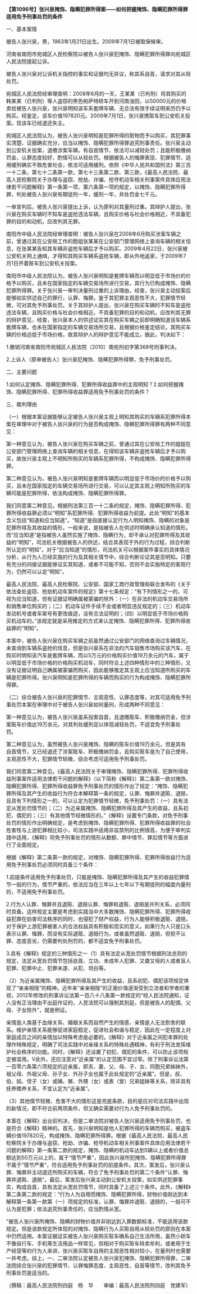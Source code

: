 **【第1096号】张兴泉掩饰、隐瞒犯罪所得案——如何把握掩饰、隐瞒犯罪所得罪适用免予刑事处罚的条件**

一、基本案情

被告人张兴泉，男，1963年1月21日出生。2009年7月1日被取保候审。

河南省南阳市宛城区人民检察院以被告人张兴泉犯掩饰、隐瞒犯罪所得罪向宛城区人民法院提起公诉。

被告人张兴泉对公诉机关指控的事实和证据均无异议，称其系自首，请求对其从轻处罚。

宛城区人民法院经审理查明：2008年6月的一天，王某某（已判刑）将其购买的韩某某（已判刑）等人盗窃的黑色帕萨特轿车开到河南油田，以50000元的价格卖给被告人张兴泉，张兴泉明知该车系套牌车辆、无合法有效手续证明来历仍予以购买。经鉴定，该车价值197820元。2009年7月1日，张兴泉携赃车到公安机关投案。现该车已经退还失主。

宛城区人民法院认为，被告人张兴泉明知是犯罪所得的赃物而予以购买，其犯罪事实清楚、证据确实充分，应当以掩饰、隐瞒犯罪所得罪追究刑事责任。张兴泉主动到公安机关投案，退缴涉案车辆，有自首情节，依法可以减轻处罚；且能积极缴纳罚金，认罪态度较好，酌情可以从轻处罚。根据被告人的悔罪表现、犯罪情节、适用缓刑确实不致危害社会，依法可适用缓刑。依照《中华人民共和国刑法》第三百一十二条，第七十二条第一款，第七十三条第二款、第三款，《最高人民法院、最高人民检察院关于办理与盗窃、抢劫、诈骗、抢夺机动车相关刑事案件具体应用法律若干问题解释》第一条第一项、第六条第一项的规定，以掩饰、隐瞒犯罪所得罪，判处被告人张兴泉有期徒刑一年，缓刑一年，并处罚金七千元。

一审宣判后，被告人张兴泉提出上诉，认为原判对其量刑过重。其辩护人提出，张兴泉在购买车辆时不知车是盗抢违法车辆，且购买价格与社会价格相近，不具备犯罪的目的和动机，应改判其无罪。

南阳市中级人民法院经审理查明：被告人张兴泉在2008年6月购买涉案车辆之前，曾通过其在公安局工作的胞姐张某某在公安部门管理网络上查询车辆的相关信息，在张某某告知其车辆非盗抢车辆后才予以购买。2009年4月22日，张兴泉被公安机关网上通缉，才得知其购买车辆系盗抢车辆，即从外地返家，于2009年7月1日开着赃车到公安机关投案。

南阳市中级人民法院认为，被告人张兴泉明知是套牌车辆而以明显低于市场价的价格予以购买，且未在国家指定的车辆交易场所进行交易，其行为已构成掩饰、隐瞒犯罪所得罪。关于张兴泉一审判决量刑过重的上诉理由，经查，张兴泉主动投案后能够如实供述自己的罪行，认罪、悔罪。鉴于其犯罪主观恶性不大，犯罪情节轻微，可对其免予刑事处罚。关于其辩护人提出，张兴泉在购买车辆时不知车是盗抢违法车辆，且购买价格与社会价格相近，不具备犯罪的目的和动机，应改判其无罪的辩护意见，经查，张兴泉本人的供述证实其在购买车辆之前即明确知道该车辆系套牌车辆，也未在国家指定的车辆交易场所交易，且根据价格鉴定结论，其购买车辆的价格远低于市场价格，故其辩护人的辩护意见不能成立。据此，判决如下：

1.撤销河南省南阳市宛城区人民法院（2010）南宛刑初字第368号刑事判决。

2.上诉人（原审被告人）张兴泉犯掩饰、隐瞒犯罪所得罪，免予刑事处罚。

二、主要问题

1.如何认定掩饰、隐瞒犯罪所得、犯罪所得收益罪中的主观明知？2.如何把握掩饰、隐瞒犯罪所得、犯罪所得收益罪适用免予刑事处罚的条件？

三、裁判理由

（一）根据本案证据能够认定被告人张兴泉主观上明知其购买的车辆系犯罪所得本案在审理中对于被告人张兴泉的行为是否构成掩饰、隐瞒犯罪所得罪有两种不同意见：

第一种意见认为，被告人张兴泉在购买车辆之前，曾通过其在公安局工作的姐姐在公安部门管理网络上查询车辆的相关信息，在得知该车辆非盗抢车辆后才予以购买，故张兴泉主观上不明知所购买的车辆系犯罪所得，不构成掩饰、隐瞒犯罪所得罪。

第二种意见认为，被告人张兴泉明知是套牌车辆而以明显低于市场价的价格予以购买，且未在国家指定的车辆交易场所进行交易，可以认定其主观上明知所购买的车辆可能是犯罪所得，依法构成掩饰、隐瞒犯罪所得罪。

我们同意第二种意见。根据刑法第三百一十二条的规定，掩饰、隐瞒犯罪所得、犯罪所得收益罪必须以“明知”系犯罪所得、犯罪所得收益为前提。此处“明知”的基本含义包括“知道和应当知道”。“知道”是指直接认定行为人明知掩饰、隐瞒的对象是犯罪所得及其收益的情形。一般来说，是指被告人在供述时明确承认知道的情形。而“应当知道”是指被告人虽然实施了掩饰、隐瞒行为，却不承认对犯罪所得及其收益的“明知”，司法机关根据被告人的供述，结合其表现于外的行为过程，综合判断所认定的“明知”。对于“应当知道”的情形，司法机关可以根据案件事实的具体情况分析，从行为人已经实施的行为及其相关情节中，综合判断论证其是否明知。只要有充分的间接证据能够证实其知道，或者不可能不知，否则不会实施特定的客观行为，仍然可以认定“明知”。

最高人民法院、最高人民检察院、公安部、国家工商行政管理局联合发布的《关于依法查处盗窃、抢劫机动车案件的规定》第十七条规定：“有下列情形之一的，可视为应当知道，但有证据证明确属被蒙骗的除外：（一）在非法的机动车交易场所和销售单位购买的；（二）机动车证件手续不全或者明显违反规定的；（三）机动车发动机号或者车架号有更改痕迹，没有合法证明的；（四）以明显低于市场价格购买机动车的。”该规定就是采用推定的方式来认定掩饰、隐瞒犯罪所得、犯罪所得收益罪的“明知”。

本案中，被告人张兴泉在购买车辆之前虽然通过公安部门的网络查询过车辆情况，未查询到车辆系盗抢的信息，但是张兴泉系在非法的汽车销售市场购买该汽车，在购买时明知该汽车是套牌车辆，而以5万元的价格购买价值19万余元的汽车，属于以明显低于市场价格的价格购买机动车，同时符合上述四种情形中的三种情形，又没有证据证明自己确属被蒙骗而购买，因此能够推定其主观上应当知道所购买的车辆是犯罪所得。张兴泉明知是犯罪所得的车辆而购买的行为构成掩饰、隐瞒犯罪所得罪。

（二）综合被告人张兴泉的犯罪情节、主观恶性、认罪态度等，对其可适用免予刑事处罚本案在审理中对于被告人张兴泉如何量刑，形成两种不同意见：

第一种意见认为，被告人张兴泉虽系投案自首，且退缴赃车、积极缴纳罚金，但涉案赃车价值达19万余元，对其判处缓刑足以体现减轻处罚，不适宜免予刑事处罚。

第二种意见认为，虽然被告人张兴泉掩饰、隐瞒的赃车价值19万余元，但是其有自首情节，又已经退还了涉案赃车、积极缴纳罚金，且购买赃车是为了自己使用，主观恶性不大，犯罪情节轻微，综合考虑可适用免予刑事处罚。

我们同意第二种意见。《最高人民法院关于审理掩饰、隐瞒犯罪所得、犯罪所得收益刑事案件适用法律若干问题的解释》（以下简称《解释》）第二条第一款对掩饰、隐瞒犯罪所得、犯罪所得收益罪免予刑事处罚的情形作出了规定：“掩饰、隐瞒犯罪所得及其产生的收益行为符合本解释第一条的规定，认罪、悔罪并退赃、退赔，且具有下列情形之一的，可以认定为犯罪情节轻微，免予刑事处罚：（一）具有法定从宽处罚情节的；（二）为近亲属掩饰、隐瞒犯罪所得及其产生的收益，且系初犯、偶犯的；（三）有其他情节轻微情形的。”《解释》设置专门条款，对免予刑事处罚的情形作出明确规定，是考虑到掩饰、隐瞒犯罪所得、犯罪所得收益罪的社会危害性与上游犯罪相比较小，司法实践中适用非监禁刑的比例很高，为便于审判实践中适用，《解释》将免予刑事处罚的情形从数额、罪中情节、罪后情节等方面进行了全面规定。

根据《解释》第二条第一款的规定，对掩饰、隐瞒犯罪所得、犯罪所得收益行为适用免予刑事处罚必须同时具备三个条件：

1.前提条件适用免予刑事处罚，只能是掩饰、隐瞒犯罪所得及其产生的收益犯罪情节一般的行为，情节严重的，依法应当在三年以上七年以下有期徒刑的幅度内量刑的，不适用免予刑事处罚。

2.行为人认罪、悔罪并且退赃、退赔认罪、悔罪和退赃、退赔是并列关系，必须同时具备。这样规定主要是考虑到实践当中大多数掩饰、隐瞒犯罪所得、犯罪所得收益犯罪在妨害司法秩序的同时，也侵犯了财产权益，行为人能够积极退赃、退赔，对于保护上游犯罪被害人的合法权益具有积极和现实的意义。如果行为人只是口头表示认罪、悔罪，而没有实际退赃、退赔行为，或者虽然退赃、退赔，但拒不认罪、态度恶劣，仍需要判处刑罚的，都不适宜免予刑事处罚。

3.具有《解释》规定的三种情形之一（1）具有法定从宽处罚情节根据刑法总则的规定，法定从宽处罚情节包括自首、立功、未成年人犯罪、又聋又哑的人或者盲人犯罪、犯罪中止、犯罪未遂、从犯、坦白等。

（2）为近亲属掩饰、隐瞒犯罪所得及其产生的收益，且系初犯、偶犯该项规定体现了“亲亲相隐”的精神。近年来“亲亲相隐”的正面价值逐渐受到立法者和学者的重视，2012年修改的刑事诉讼法第一百八十八条第一款规定的“经人民法院通知，证人没有正当理由不出庭作证的，人民法院可以强制其到庭，但是被告人的配偶、父母、子女除外”，就是例证。

亲情是人类基于血缘关系、婚姻关系而自然产生的情感，亲情是人无法割舍的联系。维护亲情关系能够促进家庭稳定，促进社会和谐与稳定，因此在一定程度上对家庭成员之间的亲情加以特殊考虑是必要的。《解释》对于近亲属之间犯本罪的处理作特殊规定，明确了司法实践中对亲缘关系的特殊处遇精神，有利于刑法发挥维护社会秩序的功能。同时，《解释》还设置了初犯、偶犯的条件，可以防止该项规定被滥用。V此外，还应注意对“近亲属”的认定范围不宜过窄。除了刑事诉讼法第一百零六条第六项规定的近亲属，即夫、妻、父、母、子、女、同胞兄弟姊妹外，祖父母、外祖父母、孙子女、外孙子女也属于此处规定的“近亲属”。但是，叔、伯、姑、侄子（女）或姨、舅、外甥（女）或表（堂）兄弟姐妹等关系，除非具有抚养赡养关系，不宜认定为“近亲属”。

（3）其他情节轻微、危害不大的情形这是兜底条款，目的是应对司法实践中出现的新情况，即不符合前两项条件，但又确实需要对行为人免予刑事处罚的。

本案在《解释》出台前判决，但是二审法院对被告人张兴泉适用免予刑事处罚，也是符合《解释》精神的。首先，张兴泉明知是他人犯罪所得的车辆而购买，被盗车辆价值197820元，构成掩饰、隐瞒犯罪所得罪。根据《最高人民法院、最高人民检察院关于办理与盗窃、抢劫、诈骗、抢夺机动车相关刑事案件具体应用法律若干问题的解释》第一条第二款的规定，掩饰、隐瞒的机动车达到5辆以上或者价值总额达到50万元以上的，属于“情节严重”，因此张兴泉所犯掩饰、隐瞒犯罪所得罪不属于“情节严重”，符合适用免予刑事处罚的前提条件。其次，案发后，张兴泉认罪、悔罪并主动退还所购买的车辆，符合了免予刑事处罚的第二个条件“认罪、悔罪并退赃、退赔”。最后，案发后张兴泉主动到公安机关投案，如实供述犯罪事实，构成自首，具有法定从宽处罚情节，同时具备了上述三个条件。此外，《解释》第二条第二款的规定：“行为人为自用而掩饰、隐瞒犯罪所得，财物价值刚达到本解释第一条第一款第（一）项规定的标准，认罪、悔罪并退赃、退赔的，一般可不认为是犯罪；依法追究刑事责任的，应当酌情从宽。

”被告人张兴泉所掩饰、隐瞒的财物价值并非刚达到入罪数额标准，不能适用该款规定。但是该款规定所体现的对掩饰、隐瞒行为人买赃自用从轻处罚的原则在本案中仍然适用。本案证据证实被告人张兴泉购买赃车确系自己生活所用，虽然小轿车不像自行车、手机等生活用品一样常见，但相对于购买赃车转卖牟利，或者用于生产经营等的行为人来讲，张兴泉买赃车自用的主观恶性相对较小，在量刑时也需要一并考虑。综上，一、二审法院认定被告人张兴泉犯掩饰、隐瞒犯罪所得罪，二审法院综合张兴泉的犯罪情节、认罪悔罪态度、主观恶性、自首等情节，改判其免予刑事处罚是适当的。

（撰稿：最高人民法院刑四庭　杨　华　　审编：最高人民法院刑四庭　党建军）